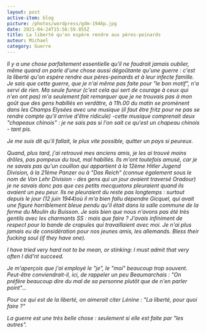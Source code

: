 ```yaml
---
layout: post
active-item: blog
picture: /photos/wordpress/gdm-1946p.jpg
date: 2021-04-24T15:56:59.855Z
title: La liberté qu'on espère rendre aux pères-peinards
auteur: Michael
category: Guerre
---
```

*Il y a une chose parfaitement essentielle qu'il ne faudrait jamais oublier, même quand on parle d'une chose aussi dégoûtante qu'une guerre : c'est la liberté qu'on espère rendre aux pères-peinards et à leur infecte famille. Je sais que cette guerre, que je n'ai même pas faite pour "le bon motif", n'a servi de rien. Ma seule fureur (c'est cela qui sert de courage à ceux qui n'en ont pas) m'a seulement fait remarquer que je ne trouvais pas à mon goût que des gens habillés en verdâtre, à 11h.00 du matin se promènent dans les Champs Elysées avec une musique (il faut être fritz pour ne pas se rendre compte qu'il arrive d'être ridicule) -cette musique comprenait deux "chapeaux chinois" : je ne sais pas si l'on sait ce qu'est un chapeau chinois - tant pis.*

*Je me suis dit qu'il fallait, le plus vite possible, quitter un pays si peureux.*

<!--more-->

*Quand, plus tard, j'ai retrouvé mes anciens amis, je les ai trouvé moins drôles, pas pompeux du tout, mal habillés. Ils m'ont toutefois amusé, car je ne savais pas qu'un couillon qui appartient à la 12ème Hitler Jugend Division, à la 21ème Panzer ou à "Das Reich" (connue également sous le nom de Von Lehr Division - des gens qui un jour avaient traversé Oradour) je ne savais donc pas que ces petits mecquetons pleuraient quand ils avaient un peu peur. Ils ne pleuraient du reste pas longtemps : surtout depuis le jour (12 juin 1944)où il m'a bien fallu dépendre Gicquel, qui avait une figure horriblement bleue pendu qu'il était dans la salle commune de la ferme du Moulin du Buisson. Je sais bien que nous n'avons pas été très gentils avec les charmants SS : mais que faire ? J'avais infiniment de respect pour la bande de crapules qui travaillaient avec moi. Je n'ai plus jamais eu de considération pour nos jeunes amis, les allemands. Bless their fucking soul (if they have one).*

*I have tried very hard not to be mean, or stinking: I must admit that very often I did'nt succeed.*

*Je m'aperçois que j'ai employé le "je", le "moi" beaucoup trop souvent. Peut-être conviendrait-il, ici, de rappeler un peu Beaumarchais : "On préfère beaucoup dire du mal de sa personne plutôt que de n'en parler point"...*

*Pour ce qui est de la liberté, on aimerait citer Lénine : "La liberté, pour quoi faire ?"*

*La guerre est une très belle chose : seulement si elle est faite par "les autres".*

![]()